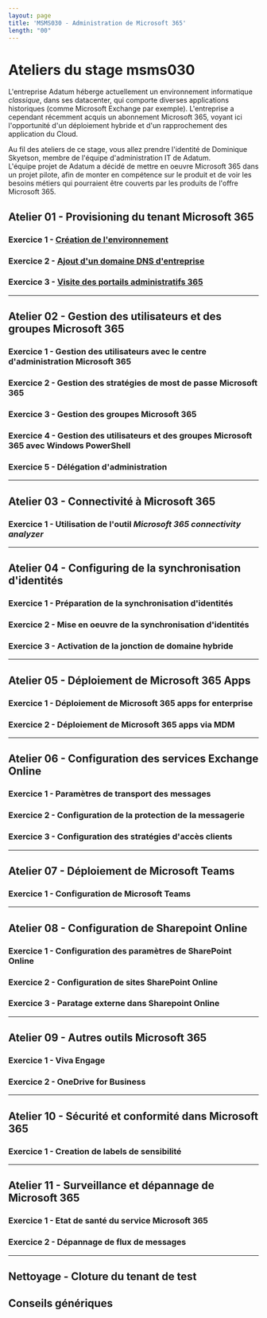 ```yaml
---
layout: page
title: 'MSMS030 - Administration de Microsoft 365'
length: "00"
---
```

# Ateliers du stage msms030
L'entreprise Adatum héberge actuellement un environnement informatique *classique*, dans ses datacenter, qui comporte diverses applications historiques (comme Microsoft Exchange par exemple). L'entreprise a cependant récemment acquis un abonnement Microsoft 365, voyant ici l'opportunité d'un déploiement hybride et d'un rapprochement des application du Cloud.  

Au fil des ateliers de ce stage, vous allez prendre l'identité de Dominique Skyetson, membre de l'équipe d'administration IT de Adatum.  
L'équipe projet de Adatum a décidé de mettre en oeuvre Microsoft 365  dans un projet pilote, afin de monter en compétence sur le produit et de voir les besoins métiers qui pourraient être couverts par les produits de l'offre Microsoft 365.
## Atelier 01 - Provisioning du tenant Microsoft 365
### Exercice 1 - [Création de l'environnement](lab1e1.html)
### Exercice 2 - [Ajout d'un domaine DNS d'entreprise](lab1e2.html)
### Exercice 3 - [Visite des portails administratifs 365](lab1e3.html)
___
## Atelier 02 - Gestion des utilisateurs et des groupes Microsoft 365
### Exercice 1 - Gestion des utilisateurs avec le centre d'administration Microsoft 365
### Exercice 2 - Gestion des stratégies de most de passe Microsoft 365
### Exercice 3 - Gestion des groupes Microsoft 365
### Exercice 4 - Gestion des utilisateurs et des groupes Microsoft 365 avec Windows PowerShell
### Exercice 5 - Délégation d'administration
___
## Atelier  03 - Connectivité à Microsoft 365
### Exercice 1 - Utilisation de l'outil *Microsoft 365 connectivity analyzer*
___
## Atelier 04 - Configuring de la synchronisation d'identités
### Exercice 1 - Préparation de la synchronisation d'identités
### Exercice 2 - Mise en oeuvre de la synchronisation d'identités
### Exercice 3 - Activation de la jonction de domaine hybride
___
## Atelier 05 - Déploiement de Microsoft 365 Apps
### Exercice 1 - Déploiement de Microsoft 365 apps for enterprise
### Exercice 2 - Déploiement de Microsoft 365 apps via MDM
___
## Atelier 06 - Configuration des services Exchange Online
### Exercice 1 - Paramètres de transport des messages
### Exercice 2 - Configuration de la protection de la messagerie
### Exercice 3 - Configuration des stratégies d'accès clients
___
## Atelier 07 - Déploiement de Microsoft Teams
### Exercice 1 - Configuration de Microsoft Teams
___
## Atelier 08 - Configuration de Sharepoint Online
### Exercice 1 - Configuration des paramètres de SharePoint Online
### Exercice 2 - Configuration de sites SharePoint Online
### Exercice 3 - Paratage externe dans Sharepoint Online
___
## Atelier 09 - Autres outils Microsoft 365
### Exercice 1 - Viva Engage
### Exercice 2 - OneDrive for Business
___
## Atelier 10 - Sécurité et conformité dans Microsoft 365
### Exercice 1 - Creation de labels de sensibilité
___
## Atelier 11 - Surveillance et dépannage de Microsoft 365
### Exercice 1 - Etat de santé du service Microsoft 365
### Exercice 2 - Dépannage de flux de messages
___
## Nettoyage - Cloture du tenant de test
## Conseils génériques
